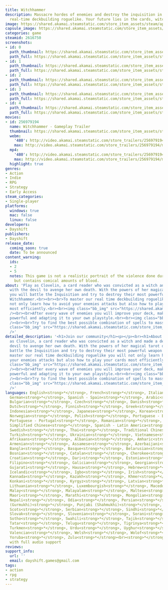 ```yaml
---
title: Witchhammer
description: Massacre hordes of enemies and destroy the inquisition in our brutal
  real-time deckbuilding roguelike. Your future lies in the cards, witch!
image: https://shared.akamai.steamstatic.com/store_item_assets/steam/apps/2616750/header.jpg?t=1732742377
capsule_image: https://shared.akamai.steamstatic.com/store_item_assets/steam/apps/2616750/capsule_231x87.jpg?t=1732742377
categories: game
steamid: 2616750
screenshots:
- id: 0
  path_thumbnail: https://shared.akamai.steamstatic.com/store_item_assets/steam/apps/2616750/ss_43d6dea8148b32e26d3df0b8e3c197d8fa7aec23.600x338.jpg?t=1732742377
  path_full: https://shared.akamai.steamstatic.com/store_item_assets/steam/apps/2616750/ss_43d6dea8148b32e26d3df0b8e3c197d8fa7aec23.1920x1080.jpg?t=1732742377
- id: 1
  path_thumbnail: https://shared.akamai.steamstatic.com/store_item_assets/steam/apps/2616750/ss_5ce894323f0835c50b016b8e8c65a05f42b8163f.600x338.jpg?t=1732742377
  path_full: https://shared.akamai.steamstatic.com/store_item_assets/steam/apps/2616750/ss_5ce894323f0835c50b016b8e8c65a05f42b8163f.1920x1080.jpg?t=1732742377
- id: 2
  path_thumbnail: https://shared.akamai.steamstatic.com/store_item_assets/steam/apps/2616750/ss_ccd80912aba8cd52300740d8c0497aaa7f793be0.600x338.jpg?t=1732742377
  path_full: https://shared.akamai.steamstatic.com/store_item_assets/steam/apps/2616750/ss_ccd80912aba8cd52300740d8c0497aaa7f793be0.1920x1080.jpg?t=1732742377
- id: 3
  path_thumbnail: https://shared.akamai.steamstatic.com/store_item_assets/steam/apps/2616750/ss_237894daf4fcb816c55bac3bce97ecdddba8304a.600x338.jpg?t=1732742377
  path_full: https://shared.akamai.steamstatic.com/store_item_assets/steam/apps/2616750/ss_237894daf4fcb816c55bac3bce97ecdddba8304a.1920x1080.jpg?t=1732742377
- id: 4
  path_thumbnail: https://shared.akamai.steamstatic.com/store_item_assets/steam/apps/2616750/ss_c8c2ec4b531059a9203de66226c032a6c16b4f91.600x338.jpg?t=1732742377
  path_full: https://shared.akamai.steamstatic.com/store_item_assets/steam/apps/2616750/ss_c8c2ec4b531059a9203de66226c032a6c16b4f91.1920x1080.jpg?t=1732742377
movies:
- id: 256979194
  name: Witchhammer - Gameplay Trailer
  thumbnail: https://shared.akamai.steamstatic.com/store_item_assets/steam/apps/256979194/e7b812d443869854969d234644e520badcca32bd/movie_600x337.jpg?t=1732742370
  webm:
    '480': http://video.akamai.steamstatic.com/store_trailers/256979194/movie480_vp9.webm?t=1732742370
    max: http://video.akamai.steamstatic.com/store_trailers/256979194/movie_max_vp9.webm?t=1732742370
  mp4:
    '480': http://video.akamai.steamstatic.com/store_trailers/256979194/movie480.mp4?t=1732742370
    max: http://video.akamai.steamstatic.com/store_trailers/256979194/movie_max.mp4?t=1732742370
  highlight: true
genres:
- Action
- Indie
- RPG
- Strategy
- Early Access
steam_categories:
- Single-player
platforms:
  windows: true
  mac: false
  linux: false
developers:
- Dayshift
publishers:
- Dayshift
release_date:
  coming_soon: true
  date: To be announced
content_warning:
  ids:
  - 2
  - 5
  notes: This game is not a realistic portrait of the violence done during the inquisition
    but contains comical amounts of blood.
about: 'Play as Clovelin, a card reader who was convicted as a witch and made a deal
  with the devil to avenge her own death. With the powers of her magical tarot deck,
  you will battle the Inquisition and try to destroy their most powerful weapon: the
  Witchhammer.<br><br><br>To master our real time deckbuilding roguelike you will
  not only learn how to avoid your enemies attacks but also how to play your cards
  most efficiently.<br><br><img class="bb_img" src="https://shared.akamai.steamstatic.com/store_item_assets/steam/apps/2616750/extras/Witchhammer_gif1.1.gif?t=1732742377"
  /><br><br>After every wave of enemies you will improve your deck, making it more
  powerful and adapting it to your own playstyle.<br><br><img class="bb_img" src="https://shared.akamai.steamstatic.com/store_item_assets/steam/apps/2616750/extras/Witchhammer_gif3.1.gif?t=1732742377"
  /><br><br>Try to find the best possible combination of spells to massacre your enemies.<br><br><img
  class="bb_img" src="https://shared.akamai.steamstatic.com/store_item_assets/steam/apps/2616750/extras/Witchhammer_gif2.1.gif?t=1732742377"
  />'
detailed_description: '<h1>Join our community</h1><p></p><br><h1>About the Game</h1>Play
  as Clovelin, a card reader who was convicted as a witch and made a deal with the
  devil to avenge her own death. With the powers of her magical tarot deck, you will
  battle the Inquisition and try to destroy their most powerful weapon: the Witchhammer.<br><br><br>To
  master our real time deckbuilding roguelike you will not only learn how to avoid
  your enemies attacks but also how to play your cards most efficiently.<br><br><img
  class="bb_img" src="https://shared.akamai.steamstatic.com/store_item_assets/steam/apps/2616750/extras/Witchhammer_gif1.1.gif?t=1732742377"
  /><br><br>After every wave of enemies you will improve your deck, making it more
  powerful and adapting it to your own playstyle.<br><br><img class="bb_img" src="https://shared.akamai.steamstatic.com/store_item_assets/steam/apps/2616750/extras/Witchhammer_gif3.1.gif?t=1732742377"
  /><br><br>Try to find the best possible combination of spells to massacre your enemies.<br><br><img
  class="bb_img" src="https://shared.akamai.steamstatic.com/store_item_assets/steam/apps/2616750/extras/Witchhammer_gif2.1.gif?t=1732742377"
  />'
languages: English<strong>*</strong>, French<strong>*</strong>, Italian<strong>*</strong>,
  German<strong>*</strong>, Spanish - Spain<strong>*</strong>, Arabic<strong>*</strong>,
  Bulgarian<strong>*</strong>, Czech<strong>*</strong>, Danish<strong>*</strong>,
  Dutch<strong>*</strong>, Finnish<strong>*</strong>, Greek<strong>*</strong>, Hungarian<strong>*</strong>,
  Indonesian<strong>*</strong>, Japanese<strong>*</strong>, Korean<strong>*</strong>,
  Norwegian<strong>*</strong>, Polish<strong>*</strong>, Portuguese - Brazil<strong>*</strong>,
  Portuguese - Portugal<strong>*</strong>, Romanian<strong>*</strong>, Russian<strong>*</strong>,
  Simplified Chinese<strong>*</strong>, Spanish - Latin America<strong>*</strong>,
  Swedish<strong>*</strong>, Thai<strong>*</strong>, Traditional Chinese<strong>*</strong>,
  Turkish<strong>*</strong>, Ukrainian<strong>*</strong>, Vietnamese<strong>*</strong>,
  Afrikaans<strong>*</strong>, Albanian<strong>*</strong>, Amharic<strong>*</strong>,
  Armenian<strong>*</strong>, Assamese<strong>*</strong>, Azerbaijani<strong>*</strong>,
  Bangla<strong>*</strong>, Basque<strong>*</strong>, Belarusian<strong>*</strong>,
  Bosnian<strong>*</strong>, Catalan<strong>*</strong>, Cherokee<strong>*</strong>,
  Croatian<strong>*</strong>, Dari<strong>*</strong>, Estonian<strong>*</strong>,
  Filipino<strong>*</strong>, Galician<strong>*</strong>, Georgian<strong>*</strong>,
  Gujarati<strong>*</strong>, Hausa<strong>*</strong>, Hebrew<strong>*</strong>, Hindi<strong>*</strong>,
  Icelandic<strong>*</strong>, Igbo<strong>*</strong>, Irish<strong>*</strong>, K'iche'<strong>*</strong>,
  Kannada<strong>*</strong>, Kazakh<strong>*</strong>, Khmer<strong>*</strong>, Kinyarwanda<strong>*</strong>,
  Konkani<strong>*</strong>, Kyrgyz<strong>*</strong>, Latvian<strong>*</strong>,
  Lithuanian<strong>*</strong>, Luxembourgish<strong>*</strong>, Macedonian<strong>*</strong>,
  Malay<strong>*</strong>, Malayalam<strong>*</strong>, Maltese<strong>*</strong>,
  Maori<strong>*</strong>, Marathi<strong>*</strong>, Mongolian<strong>*</strong>,
  Nepali<strong>*</strong>, Odia<strong>*</strong>, Persian<strong>*</strong>, Punjabi
  (Gurmukhi)<strong>*</strong>, Punjabi (Shahmukhi)<strong>*</strong>, Quechua<strong>*</strong>,
  Scots<strong>*</strong>, Serbian<strong>*</strong>, Sindhi<strong>*</strong>, Sinhala<strong>*</strong>,
  Slovak<strong>*</strong>, Slovenian<strong>*</strong>, Sorani<strong>*</strong>,
  Sotho<strong>*</strong>, Swahili<strong>*</strong>, Tajik<strong>*</strong>, Tamil<strong>*</strong>,
  Tatar<strong>*</strong>, Telugu<strong>*</strong>, Tigrinya<strong>*</strong>, Tswana<strong>*</strong>,
  Turkmen<strong>*</strong>, Urdu<strong>*</strong>, Uyghur<strong>*</strong>, Uzbek<strong>*</strong>,
  Valencian<strong>*</strong>, Welsh<strong>*</strong>, Wolof<strong>*</strong>, Xhosa<strong>*</strong>,
  Yoruba<strong>*</strong>, Zulu<strong>*</strong><br><strong>*</strong>languages
  with full audio support
reviews:
support_info:
  url: ''
  email: dayshift.games@gmail.com
tags:
- action
- rpg
- strategy
---
```



